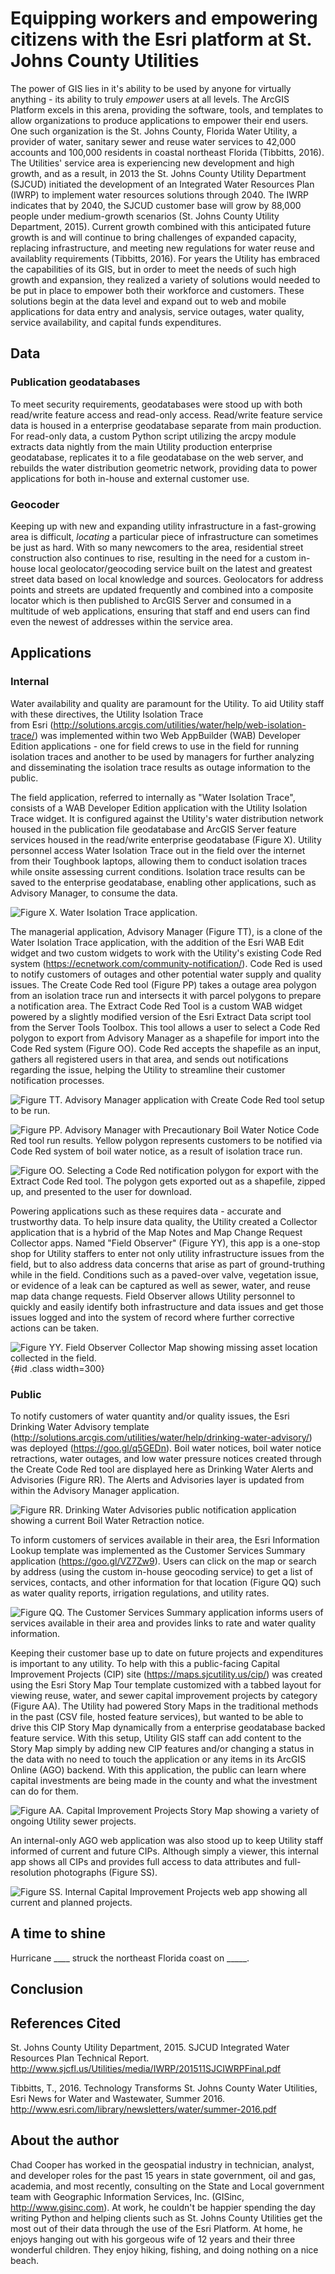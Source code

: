 # Equipping workers and empowering citizens with the Esri platform at St. Johns County Utilities

The power of GIS lies in it's ability to be used by anyone for 
virtually anything - its ability to truly _empower_ users at all 
levels. The ArcGIS Platform excels in this arena, providing the 
software, tools, and templates to allow organizations to 
produce applications to empower their end users. One such 
organization is the St. Johns County, Florida Water 
Utility, a provider of water, sanitary sewer and reuse water 
services to 42,000 accounts and 100,000 residents in coastal 
northeast Florida (Tibbitts, 2016). The Utilities' service area is experiencing 
new development and high growth, and as a result, in 2013 the St. Johns 
County Utility Department (SJCUD) initiated the 
development of an Integrated Water Resources Plan (IWRP) to 
implement water resources solutions through 2040. The IWRP 
indicates that by 2040, the SJCUD customer base will grow by 
88,000 people under medium-growth scenarios (St. Johns County 
Utility Department, 2015). Current growth combined with this 
anticipated future growth is and will continue to bring challenges 
of expanded capacity, replacing infrastructure, and meeting new 
regulations for water reuse and availablity requirements 
(Tibbitts, 2016). For years the Utility has embraced the capabilities of 
its GIS, but in order to meet the needs of such high growth 
and expansion, they realized a variety of solutions would needed 
to be put in place to empower both their workforce and 
customers. These solutions begin at the data level and expand 
out to web and mobile applications for data entry and analysis, service outages, 
water quality, service availability, and capital funds expenditures.

## Data

### Publication geodatabases

To meet security requirements, geodatabases were stood up with both 
read/write feature access and read-only access. Read/write feature service data is housed 
in a enterprise geodatabase separate from main production. For read-only data, a 
custom Python script utilizing the arcpy module extracts data nightly 
from the main Utility production enterprise geodatabase, replicates it to a file 
geodatabase on the web server, and rebuilds the water distribution 
geometric network, providing data to power applications for both 
in-house and external customer use. 

### Geocoder

Keeping up with new and expanding utility infrastructure in a fast-growing area is 
difficult, _locating_ a particular piece of infrastructure can sometimes be just 
as hard. With so many 
newcomers to the area, residential street construction also continues 
to rise, resulting in the need for a custom in-house local geolocator/geocoding 
service built on the latest and greatest street data based on local 
knowledge and sources. Geolocators for address points and streets are 
updated frequently and combined into a composite locator which is then 
published to ArcGIS Server and consumed in a multitude of web applications, 
ensuring that staff and end users can find even the newest of addresses 
within the service area.

## Applications

### Internal

Water availability and quality are paramount for the Utility. To 
aid Utility staff with these directives, the Utility Isolation Trace  
from Esri (http://solutions.arcgis.com/utilities/water/help/web-isolation-trace/) 
was implemented within two Web AppBuilder (WAB) Developer Edition applications - 
one for field crews to use in the field for running isolation traces and 
another to be used by managers for further analyzing and disseminating the 
isolation trace results as outage information to the public.

The field application, referred to internally as "Water Isolation Trace", 
consists of a WAB Developer Edition application with the Utility Isolation Trace 
widget. It is configured against the Utility's water distribution network housed in 
the publication file geodatabase and ArcGIS Server feature services housed 
in the read/write enterprise geodatabase (Figure X). Utility personnel access 
Water Isolation Trace out in the field over the internet from their Toughbook laptops, allowing 
them to conduct isolation traces while onsite assessing current 
conditions. Isolation trace results can be saved to the enterprise 
geodatabase, enabling other applications, such as Advisory Manager, to consume the data.

![Figure X. Water Isolation Trace application.](images/isolation-trace-app-1.png)

The managerial application, Advisory Manager (Figure TT), is a clone of the Water 
Isolation Trace application, with the addition of the Esri WAB Edit widget and two 
custom widgets to work with the Utility's 
existing Code Red system (https://ecnetwork.com/community-notification/). 
Code Red is used to notify customers of outages and other potential water supply 
and quality issues. The Create Code Red tool (Figure PP) takes a outage area 
polygon from an isolation trace run and intersects it with parcel polygons to 
prepare a notification area. The Extract Code Red Tool is a custom WAB widget powered 
by a slightly modified version of the Esri Extract Data script tool from the Server 
Tools Toolbox. This tool allows a user to select a Code Red polygon to export from 
Advisory Manager as a shapefile for import into the Code Red system (Figure OO). Code Red 
accepts the shapefile as an input, gathers all registered users in that 
area, and sends out notifications regarding the issue, helping the Utility to 
streamline their customer notification processes.

![Figure TT. Advisory Manager application with Create Code Red tool setup to be run.](images/advisory-manager-application-1.png)

![Figure PP. Advisory Manager with Precautionary Boil Water Notice Code Red tool run results. Yellow polygon represents customers to be notified via Code Red system of boil water notice, as a result of isolation trace run.](images/advisory-manager-application-2.png)

![Figure OO. Selecting a Code Red notification polygon for export with the Extract Code Red tool. The polygon gets exported out as a shapefile, zipped up, and presented to the user for download.](images/advisory-manager-application-3.png)

Powering applications such as these requires data - accurate and trustworthy 
data. To help insure data quality, the Utility created a Collector application 
that is a hybrid of the Map Notes and Map Change Request Collector apps. 
Named "Field Observer" (Figure YY), this app is a one-stop shop for Utility staffers to 
enter not only utility infrastructure issues from the field, but to also address data concerns 
that arise as part of ground-truthing while in the field. Conditions such as a paved-over 
valve, vegetation issue, or evidence of a leak can be captured as well as sewer, 
water, and reuse map data change requests. Field Observer allows Utility 
personnel to quickly and easily identify both infrastructure and data issues and 
get those issues logged and into the system of record where further corrective 
actions can be taken.

![Figure YY. Field Observer Collector Map showing missing asset location collected in the field.](images/field-observer-1.png){#id .class width=300}

### Public

To notify customers of water quantity and/or quality issues, the Esri 
Drinking Water Advisory template 
(http://solutions.arcgis.com/utilities/water/help/drinking-water-advisory/) 
was deployed (https://goo.gl/q5GEDn). Boil water notices, boil water notice 
retractions, water outages, and low water pressure notices created through the 
Create Code Red tool are displayed here as Drinking Water Alerts and Advisories 
(Figure RR). 
The Alerts and Advisories layer is updated from within the Advisory Manager 
application.

![Figure RR. Drinking Water Advisories public notification application showing a current Boil Water Retraction notice.](images/drinking-water-advisory-1.png) 

To inform customers of services available in their area, the Esri Information 
Lookup template was implemented as the Customer Services Summary application 
(https://goo.gl/VZ7Zw9). Users can click on the map or search by address (using the custom 
in-house geocoding service) to get a list of services, contacts, and other 
information for that location (Figure QQ) such as water quality reports, 
irrigation regulations, and utility rates.

![Figure QQ. The Customer Services Summary application informs users of services available in their area and provides links to rate and water quality information.](images/customer-services-summary-1.png)

Keeping their customer base up to date on future projects and expenditures 
is important to any utility. To help with this a public-facing Capital 
Improvement Projects (CIP) site (https://maps.sjcutility.us/cip/) was 
created using the Esri Story Map Tour template customized with a tabbed 
layout for viewing reuse, water, and sewer capital improvement projects by category (Figure AA). 
The Utility had powered Story Maps in the traditional methods in the past (CSV file, hosted 
feature services), but wanted to be able to drive this CIP Story Map dynamically 
from a enterprise geodatabase backed feature service. With this setup, Utility 
GIS staff can add content to the Story Map simply by adding new CIP features 
and/or changing a status in the data with no need to touch the application or 
any items in its ArcGIS Online (AGO) backend. With this application, the 
public can learn where capital investments are being made in the county and 
what the investment can do for them.

![Figure AA. Capital Improvement Projects Story Map showing a variety of ongoing Utility sewer projects.](images/cip-viewer-1.png)

An internal-only AGO web application was also stood up to keep Utility staff 
informed of current and future CIPs. Although simply a viewer, this internal 
app shows all CIPs and provides full access to data attributes and full-resolution 
photographs (Figure SS).

![Figure SS. Internal Capital Improvement Projects web app showing all current and planned projects.](images/cip-viewer-2.png)

## A time to shine

Hurricane ____ struck the northeast Florida coast on _____. <talk to Tom 
about the impacts these apps had on hurricane response and recovery>

## Conclusion



## References Cited

St. Johns County Utility Department, 2015. SJCUD Integrated 
Water Resources Plan Technical Report. 
http://www.sjcfl.us/Utilities/media/IWRP/201511SJCIWRPFinal.pdf

Tibbitts, T., 2016. Technology Transforms St. Johns County Water 
Utilities, Esri News for Water and Wastewater, Summer 2016. 
http://www.esri.com/library/newsletters/water/summer-2016.pdf

## About the author

Chad Cooper has worked in the geospatial industry in technician, analyst, 
and developer roles for the past 15 years in state government, oil and 
gas, academia, and most recently, consulting on the State and Local 
government team with Geographic Information Services, Inc. (GISinc, 
http://www.gisinc.com). At work, he couldn't be happier spending the 
day writing Python and helping clients such as St. Johns County Utilities get the most 
out of their data through the use of the Esri Platform. At home, he 
enjoys hanging out with his gorgeous wife of 12 years and their three 
wonderful children. They enjoy hiking, fishing, and doing nothing on a 
nice beach.









